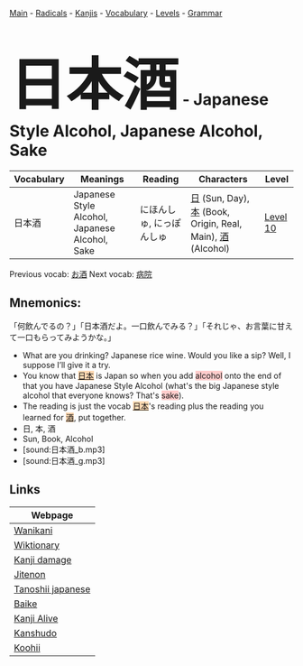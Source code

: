 <style> bigfont {font-size: 100px}</style>
[Main](../README.md) -
[Radicals](../radicals.md) -
[Kanjis](../kanjis.md) -
[Vocabulary](../vocabulary.md) -
[Levels](../levels.md) -
[Grammar](../grammar.md)
# <bigfont> 日本酒</bigfont> - Japanese Style Alcohol, Japanese Alcohol, Sake 

| Vocabulary | Meanings | Reading | Characters | Level |
| --- | --- | --- | --- | --- |
| 日本酒 | Japanese Style Alcohol, Japanese Alcohol, Sake | にほんしゅ, にっぽんしゅ |  [日](../kanjis/日.md) (Sun, Day), [本](../kanjis/本.md) (Book, Origin, Real, Main), [酒](../kanjis/酒.md) (Alcohol) | [Level 10](../levels/wk_level10.md) |

Previous vocab: [お酒](お酒.md) Next vocab: [病院](病院.md) 

## Mnemonics:
「何飲んでるの？」「日本酒だよ。一口飲んでみる？」「それじゃ、お言葉に甘えて一口もらってみようかな。」
* What are you drinking? Japanese rice wine. Would you like a sip? Well, I suppose I’ll give it a try.
* You know that <span style="background-color:#fed8b1"> [日本](https://jisho.org/search/日本)</span> is Japan so when you add <span style="background-color:#ffcccb"> alcohol</span> onto the end of that you have Japanese Style Alcohol (what's the big Japanese style alcohol that everyone knows? That's <span style="background-color:#ffcccb"> sake</span>).
* The reading is just the vocab <span style="background-color:#fed8b1"> [日本](https://jisho.org/search/日本)</span>'s reading plus the reading you learned for <span style="background-color:#fed8b1"> [酒](https://jisho.org/search/酒)</span>, put together.
* 日, 本, 酒
* Sun, Book, Alcohol
* [sound:日本酒_b.mp3]
* [sound:日本酒_g.mp3]


## Links 

| Webpage |
| --- |
| [Wanikani          ](https://www.wanikani.com/kanji/日本酒) |
| [Wiktionary        ](https://en.wiktionary.org/wiki/日本酒) |
| [Kanji damage      ](http://www.kanjidamage.com/kanji/search?utf8=✓&q=日本酒) |
| [Jitenon           ](https://jitenon.com/kanji/日本酒) |
| [Tanoshii japanese ](https://www.tanoshiijapanese.com/dictionary/kanji.cfm?k=日本酒) |
| [Baike             ](https://baike.baidu.com/item/日本酒) |
| [Kanji Alive       ](https://app.kanjialive.com/日本酒) |
| [Kanshudo          ](https://www.kanshudo.com/searchmn?q=日本酒) |
| [Koohii            ](https://kanji.koohii.com/study/kanji/日本酒) |
